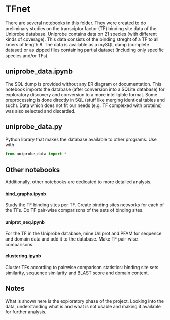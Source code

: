 TFnet
=====

There are several notebooks in this folder. They were created to do preliminary 
studies on the transciptor factor (TF) binding site data of the Uniprobe 
database. Uniprobe contains data on 21 species (with different kinds of 
coverage). This data consists of the binding streght of a TF to all kmers of 
length 8. The data is available as a mySQL dump (complete dataset) or as zipped 
files containing partial dataset (including only specific species and/or TFs).

## uniprobe_data.ipynb

The SQL dump is provided without any ER diagram or documentation. This notebook 
imports the database (after conversion into a SQLite database) for exploratory 
discovery and conversion to a more intelligible format. Some preprocessing is 
done directly in SQL (stuff like merging identical tables and such). Data which 
does not fit our needs (e.g. TF complexed with proteins) was also selected and 
discarded.

## uniprobe_data.py

Python library that makes the database available to other programs. Use with
```python
from uniprobe_data import *
```

## Other notebooks

Additionally, other notebooks are dedicated to more detailed analysis.

#### bind_graphs.ipynb

Study the TF binding sites per TF. Create binding sites networks for each of
the TFs. Do TF pair-wise comparisons of the sets of binding sites.

#### uniprot_seq.ipynb

For the TF in the Uniprobe database, mine Uniprot and PFAM for sequence and 
domain data and add it to the database. Make TF pair-wise comparisons.

#### clustering.ipynb

Cluster TFs according to pairwise comparison statistics: binding site sets
similarity, sequence similarity and BLAST score and domain content.

## Notes

What is shown here is the exploratory phase of the project. Looking into the 
data, understanding what is and what is not usable and making it available for 
further analysis.
